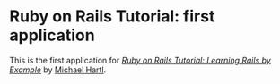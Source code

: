 # Ruby on Rails Tutorial: first application

This is the first application for
[*Ruby on Rails Tutorial: Learning Rails by Example*](http://railstutorial.org/)
by [Michael Hartl](http://michaelhartl.com/).
